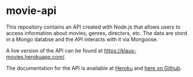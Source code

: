 # movie-api

This repository contains an API created with Node.js that allows users to access information about movies, genres, directors, etc. The data are stord in a Mongo databse and the API interacts with it via Mongoose.

A live version of the API can be found at https://klaus-movies.herokuapp.com/.

The documentation for the API is available at [Heroku](https://klaus-movies.herokuapp.com/documentation.html) and [here on Github](https://darisam.github.io/movie-api/public/documentation.html).
